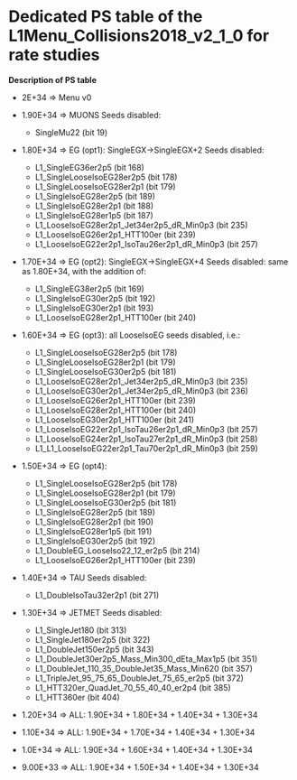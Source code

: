 # Dedicated PS table of the L1Menu_Collisions2018_v2_1_0 for rate studies

**Description of PS table**

* 2E+34 => Menu v0

* 1.90E+34 => MUONS 
    Seeds disabled:
    - SingleMu22 (bit 19) 
    
* 1.80E+34 => EG (opt1): SingleEGX->SingleEGX+2
    Seeds disabled:
    - L1_SingleEG36er2p5 (bit 168) 
    - L1_SingleLooseIsoEG28er2p5 (bit 178)
    - L1_SingleLooseIsoEG28er2p1 (bit 179) 
    - L1_SingleIsoEG28er2p5 (bit 189) 
    - L1_SingleIsoEG28er2p1 (bit 188) 
    - L1_SingleIsoEG28er1p5 (bit 187) 
    - L1_LooseIsoEG28er2p1_Jet34er2p5_dR_Min0p3 (bit 235) 
    - L1_LooseIsoEG26er2p1_HTT100er (bit 239) 
    - L1_LooseIsoEG22er2p1_IsoTau26er2p1_dR_Min0p3 (bit 257) 
    
* 1.70E+34 => EG (opt2): SingleEGX->SingleEGX+4
    Seeds disabled: same as 1.80E+34, with the addition of: 
    - L1_SingleEG38er2p5 (bit 169) 
    - L1_SingleIsoEG30er2p5 (bit 192) 
    - L1_SingleIsoEG30er2p1 (bit 193)
    - L1_LooseIsoEG28er2p1_HTT100er (bit 240) 
    
* 1.60E+34 => EG (opt3): all LooseIsoEG seeds disabled, i.e.:
     - L1_SingleLooseIsoEG28er2p5 (bit 178)
     - L1_SingleLooseIsoEG28er2p1 (bit 179) 
     - L1_SingleLooseIsoEG30er2p5 (bit 181)
     - L1_LooseIsoEG28er2p1_Jet34er2p5_dR_Min0p3 (bit 235)
     - L1_LooseIsoEG30er2p1_Jet34er2p5_dR_Min0p3 (bit 236)
     - L1_LooseIsoEG26er2p1_HTT100er (bit 239)
     - L1_LooseIsoEG28er2p1_HTT100er (bit 240)
     - L1_LooseIsoEG30er2p1_HTT100er (bit 241)
     - L1_LooseIsoEG22er2p1_IsoTau26er2p1_dR_Min0p3 (bit 257)
     - L1_LooseIsoEG24er2p1_IsoTau27er2p1_dR_Min0p3 (bit 258)
     - L1_L1_LooseIsoEG22er2p1_Tau70er2p1_dR_Min0p3 (bit 259)
     
* 1.50E+34 => EG (opt4): 
     - L1_SingleLooseIsoEG28er2p5 (bit 178)
     - L1_SingleLooseIsoEG28er2p1 (bit 179) 
     - L1_SingleLooseIsoEG30er2p5 (bit 181)
     - L1_SingleIsoEG28er2p5 (bit 189)
     - L1_SingleIsoEG28er2p1 (bit 190)
     - L1_SingleIsoEG28er1p5 (bit 191)
     - L1_SingleIsoEG30er2p5 (bit 192)
     - L1_DoubleEG_LooseIso22_12_er2p5 (bit 214)
     - L1_LooseIsoEG26er2p1_HTT100er (bit 239)

* 1.40E+34 => TAU
    Seeds disabled:
    - L1_DoubleIsoTau32er2p1 (bit 271) 

* 1.30E+34 => JETMET
    Seeds disabled:
    - L1_SingleJet180 (bit 313) 
    - L1_SingleJet180er2p5 (bit 322) 
    - L1_DoubleJet150er2p5 (bit 343) 
    - L1_DoubleJet30er2p5_Mass_Min300_dEta_Max1p5 (bit 351) 
    - L1_DoubleJet_110_35_DoubleJet35_Mass_Min620 (bit 357) 
    - L1_TripleJet_95_75_65_DoubleJet_75_65_er2p5 (bit 372) 
    - L1_HTT320er_QuadJet_70_55_40_40_er2p4 (bit 385) 
    - L1_HTT360er (bit 404) 
    
* 1.20E+34 => ALL: 1.90E+34 + 1.80E+34 + 1.40E+34 + 1.30E+34

* 1.10E+34 => ALL: 1.90E+34 + 1.70E+34 + 1.40E+34 + 1.30E+34

* 1.0E+34 => ALL: 1.90E+34 + 1.60E+34 + 1.40E+34 + 1.30E+34

* 9.00E+33 => ALL: 1.90E+34 + 1.50E+34 + 1.40E+34 + 1.30E+34
